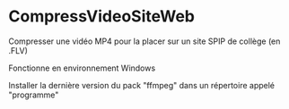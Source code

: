 # CompressVideoSiteWeb
Compresser une vidéo MP4 pour la placer sur un site SPIP de collège (en .FLV)

Fonctionne en environnement Windows

Installer la dernière version du pack "ffmpeg" dans un répertoire appelé "programme"
